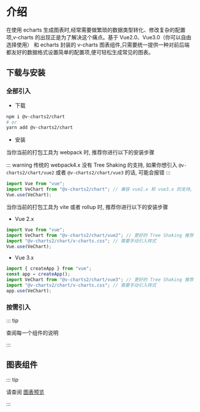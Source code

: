 # 介绍

在使用 echarts 生成图表时,经常需要做繁琐的数据类型转化、修改复杂的配置项,v-charts 的出现正是为了解决这个痛点。基于 Vue2.0、Vue3.0（你可以自由选择使用） 和 echarts 封装的 v-charts 图表组件,只需要统一提供一种对前后端都友好的数据格式设置简单的配置项,便可轻松生成常见的图表。

## 下载与安装

### 全部引入

- 下载

```bash
npm i @v-charts2/chart
# or
yarn add @v-charts2/chart
```

- 安装

当你当前的打包工具为 webpack 时, 推荐你进行以下的安装步骤

::: warning
传统的 webpack4.x 没有 Tree Shaking 的支持, 如果你想引入 `@v-charts2/chart/vue2` 或者 `@v-charts2/chart/vue3` 的话, 可能会报错
:::

```javascript
import Vue from "vue";
import VeChart from "@v-charts2/chart"; // 兼容 vue2.x 和 vue3.x 的支持, 将会自动加载支持 vue2.x 的支持包或者支持 vue3.x 的支持包
Vue.use(VeChart);
```

当你当前的打包工具为 vite 或者 rollup 时, 推荐你进行以下的安装步骤

- Vue 2.x

```javascript
import Vue from "vue";
import VeChart from "@v-charts2/chart/vue2"; // 更好的 Tree Shaking 推荐引入 vue2.x 的专属支持包
import "@v-charts2/chart/v-charts.css"; // 需要手动引入样式
Vue.use(VeChart);
```

- Vue 3.x

```javascript
import { createApp } from "vue";
const app = createApp();
import VeChart from "@v-charts2/chart/vue3"; // 更好的 Tree Shaking 推荐引入 vue3.x 的专属支持包
import "@v-charts2/chart/v-charts.css"; // 需要手动引入样式
app.use(VeChart);
```

### 按需引入

::: tip

查阅每一个组件的说明

:::

## 图表组件

::: tip

请查阅 [图表预览](/charts/)

:::
